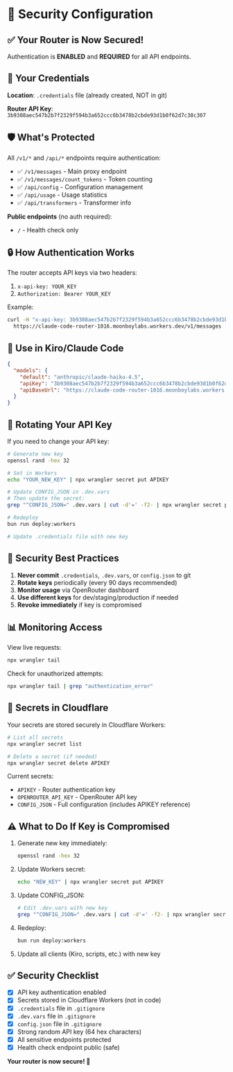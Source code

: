# 🔐 Security Configuration

## ✅ Your Router is Now Secured!

Authentication is **ENABLED** and **REQUIRED** for all API endpoints.

## 🔑 Your Credentials

**Location**: `.credentials` file (already created, NOT in git)

**Router API Key**: `3b9308aec547b2b7f2329f594b3a652ccc6b3478b2cbde93d1b0f62d7c38c307`

## 🛡️ What's Protected

All `/v1/*` and `/api/*` endpoints require authentication:

- ✅ `/v1/messages` - Main proxy endpoint
- ✅ `/v1/messages/count_tokens` - Token counting
- ✅ `/api/config` - Configuration management
- ✅ `/api/usage` - Usage statistics
- ✅ `/api/transformers` - Transformer info

**Public endpoints** (no auth required):

- `/` - Health check only

## 🔒 How Authentication Works

The router accepts API keys via two headers:

1. `x-api-key: YOUR_KEY`
2. `Authorization: Bearer YOUR_KEY`

Example:

```bash
curl -H "x-api-key: 3b9308aec547b2b7f2329f594b3a652ccc6b3478b2cbde93d1b0f62d7c38c307" \
  https://claude-code-router-1016.moonboylabs.workers.dev/v1/messages
```

## 📱 Use in Kiro/Claude Code

```json
{
  "models": {
    "default": "anthropic/claude-haiku-4.5",
    "apiKey": "3b9308aec547b2b7f2329f594b3a652ccc6b3478b2cbde93d1b0f62d7c38c307",
    "apiBaseUrl": "https://claude-code-router-1016.moonboylabs.workers.dev/v1"
  }
}
```

## 🔄 Rotating Your API Key

If you need to change your API key:

```bash
# Generate new key
openssl rand -hex 32

# Set in Workers
echo "YOUR_NEW_KEY" | npx wrangler secret put APIKEY

# Update CONFIG_JSON in .dev.vars
# Then update the secret:
grep "^CONFIG_JSON=" .dev.vars | cut -d'=' -f2- | npx wrangler secret put CONFIG_JSON

# Redeploy
bun run deploy:workers

# Update .credentials file with new key
```

## 🚨 Security Best Practices

1. **Never commit** `.credentials`, `.dev.vars`, or `config.json` to git
2. **Rotate keys** periodically (every 90 days recommended)
3. **Monitor usage** via OpenRouter dashboard
4. **Use different keys** for dev/staging/production if needed
5. **Revoke immediately** if key is compromised

## 📊 Monitoring Access

View live requests:

```bash
npx wrangler tail
```

Check for unauthorized attempts:

```bash
npx wrangler tail | grep "authentication_error"
```

## 🔐 Secrets in Cloudflare

Your secrets are stored securely in Cloudflare Workers:

```bash
# List all secrets
npx wrangler secret list

# Delete a secret (if needed)
npx wrangler secret delete APIKEY
```

Current secrets:

- `APIKEY` - Router authentication key
- `OPENROUTER_API_KEY` - OpenRouter API key
- `CONFIG_JSON` - Full configuration (includes APIKEY reference)

## ⚠️ What to Do If Key is Compromised

1. Generate new key immediately:

   ```bash
   openssl rand -hex 32
   ```

2. Update Workers secret:

   ```bash
   echo "NEW_KEY" | npx wrangler secret put APIKEY
   ```

3. Update CONFIG_JSON:

   ```bash
   # Edit .dev.vars with new key
   grep "^CONFIG_JSON=" .dev.vars | cut -d'=' -f2- | npx wrangler secret put CONFIG_JSON
   ```

4. Redeploy:

   ```bash
   bun run deploy:workers
   ```

5. Update all clients (Kiro, scripts, etc.) with new key

## ✅ Security Checklist

- [x] API key authentication enabled
- [x] Secrets stored in Cloudflare Workers (not in code)
- [x] `.credentials` file in `.gitignore`
- [x] `.dev.vars` file in `.gitignore`
- [x] `config.json` file in `.gitignore`
- [x] Strong random API key (64 hex characters)
- [x] All sensitive endpoints protected
- [x] Health check endpoint public (safe)

**Your router is now secure! 🎉**
